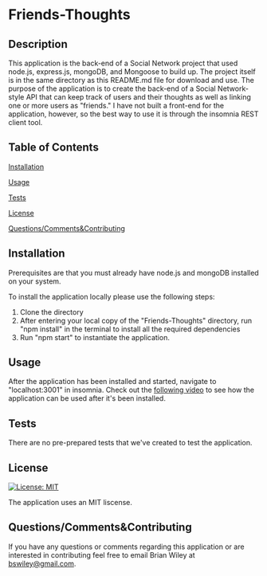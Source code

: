 # Friends-Thoughts

## Description

This application is the back-end of a Social Network project that used node.js, express.js, mongoDB, and Mongoose to build up.  The project itself is in the same directory as this README.md file for download and use.  The purpose of the application is to create the back-end of a Social Network-style API that can keep track of users and their thoughts as well as linking one or more users as "friends."  I have not built a front-end for the application, however, so the best way to use it is through the insomnia REST client tool. 

 ## Table of Contents

[Installation](#Installation)

[Usage](#Usage)

[Tests](#Tests)

[License](#License)

[Questions/Comments&Contributing](#questionscommentscontributing)

## Installation
Prerequisites are that you must already have node.js and mongoDB installed on your system.  

To install the application locally please use the following steps:
1. Clone the directory 
2. After entering your local copy of the "Friends-Thoughts" directory, run "npm install" in the terminal to install all the required dependencies  
6. Run "npm start" to instantiate the application.  

## Usage
After the application has been installed and started, navigate to "localhost:3001" in insomnia.  Check out the [following video](https://drive.google.com/file/d/1YX4EPXfxS4dJDNuVLv0w57ZmlxyxwjlU/view?usp=sharing) to see how the application can be used after it's been installed.  

## Tests
There are no pre-prepared tests that we've created to test the application.  

## License
[![License: MIT](https://img.shields.io/badge/License-MIT-yellow.svg)](https://opensource.org/licenses/MIT)

The application uses an MIT liscense. 

## Questions/Comments&Contributing
If you have any questions or comments regarding this application or are interested in contributing feel free to email Brian Wiley at bswiley@gmail.com.  

